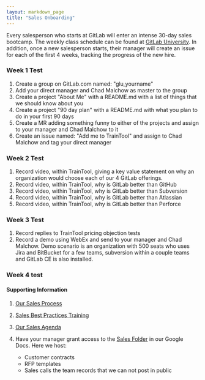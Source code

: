 ```yaml
---
layout: markdown_page
title: "Sales Onboarding"
---
```


Every salesperson who starts at GitLab will enter an intense 30-day sales bootcamp.  The weekly class schedule can be found at [GitLab University](https://about.gitlab.com/university/).  In addition, once a new salesperson starts, their manager will create an issue for each of the first 4 weeks, tracking the progress of the new hire.

### Week 1 Test
1. Create a group on GitLab.com named: "glu_yourname"
1. Add your direct manager and Chad Malchow as master to the group
1. Create a project "About Me" with a README.md with a list of things that we should know about you
1. Create a project "90 day plan" with a README.md with what you plan to do in your first 90 days
1. Create a MR adding something funny to either of the projects and assign to your manager and Chad Malchow to it
1. Create an issue named: "Add me to TrainTool" and assign to Chad Malchow and tag your direct manager

### Week 2 Test
1. Record video, within TrainTool, giving a key value statement on why an organization would choose each of our 4 GitLab offerings.
1. Record video, within TrainTool, why is GitLab better than GitHub
1. Record video, within TrainTool, why is GitLab better than Subversion
1. Record video, within TrainTool, why is GitLab better than Atlassian
1. Record video, within TrainTool, why is GitLab better than Perforce

### Week 3 Test
1. Record replies to TrainTool pricing objection tests
1. Record a demo using WebEx and send to your manager and Chad Malchow.  Demo scenario is an organization with 500 seats who uses Jira and BitBucket for a few teams, subversion within a couple teams and GitLab CE is also installed.

### Week 4 test

#### Supporting Information

1. [Our Sales Process](https://about.gitlab.com/handbook/sales-process/)

1. [Sales Best Practices Training](https://about.gitlab.com/handbook/sales-training/)

1. [Our Sales Agenda](https://docs.google.com/document/d/1l1ecVjKAJY67Zk28CYFiepHAFzvMNu9yDUYVSQmlTmU/edit)

1. Have your manager grant access to the [Sales Folder](https://drive.google.com/drive/u/0/#shared-with-me) in our Google Docs. Here we host:
	- Customer contracts
	- RFP templates
	- Sales calls the team records that we can not post in public
